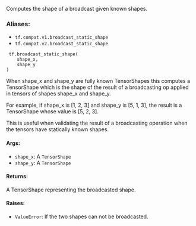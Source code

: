 
Computes the shape of a broadcast given known shapes.
### Aliases:
- `tf.compat.v1.broadcast_static_shape`
- `tf.compat.v2.broadcast_static_shape`

```
 tf.broadcast_static_shape(
    shape_x,
    shape_y
)
```

When shape_x and shape_y are fully known TensorShapes this computes a TensorShape which is the shape of the result of a broadcasting op applied in tensors of shapes shape_x and shape_y.

For example, if shape_x is [1, 2, 3] and shape_y is [5, 1, 3], the result is a TensorShape whose value is [5, 2, 3].

This is useful when validating the result of a broadcasting operation when the tensors have statically known shapes.
#### Args:
- `shape_x`: A `TensorShape`
- `shape_y`: A `TensorShape`
#### Returns:

A TensorShape representing the broadcasted shape.
#### Raises:
- `ValueError`: If the two shapes can not be broadcasted.
